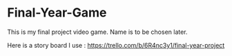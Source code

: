 # Final-Year-Game
This is my final project video game. Name is to be chosen later.

Here is a story board I use : https://trello.com/b/6R4nc3y1/final-year-project
